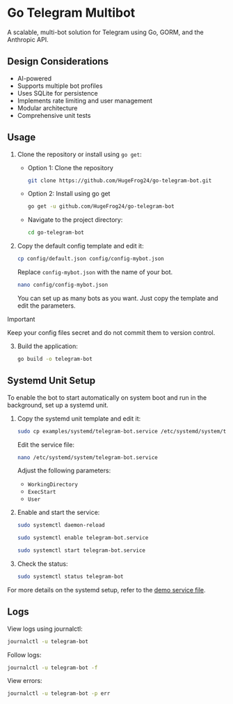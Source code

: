 # Go Telegram Multibot

A scalable, multi-bot solution for Telegram using Go, GORM, and the Anthropic API.

## Design Considerations
- AI-powered
- Supports multiple bot profiles
- Uses SQLite for persistence
- Implements rate limiting and user management
- Modular architecture
- Comprehensive unit tests

## Usage

1. Clone the repository or install using `go get`:
   - Option 1: Clone the repository
        ```bash
        git clone https://github.com/HugeFrog24/go-telegram-bot.git
        ```
   
   - Option 2: Install using go get
        ```bash
        go get -u github.com/HugeFrog24/go-telegram-bot
        ```

   - Navigate to the project directory:
        ```bash
        cd go-telegram-bot
        ```

2. Copy the default config template and edit it:
   ```bash
   cp config/default.json config/config-mybot.json
   ```

   Replace `config-mybot.json` with the name of your bot.

   ```bash
   nano config/config-mybot.json
   ```

   You can set up as many bots as you want. Just copy the template and edit the parameters.

> [!IMPORTANT]  
> Keep your config files secret and do not commit them to version control.

3. Build the application:
   ```bash
   go build -o telegram-bot
   ```

## Systemd Unit Setup

To enable the bot to start automatically on system boot and run in the background, set up a systemd unit.

1. Copy the systemd unit template and edit it:

   ```bash
   sudo cp examples/systemd/telegram-bot.service /etc/systemd/system/telegram-bot.service
   ```

   Edit the service file:
   ```bash
   nano /etc/systemd/system/telegram-bot.service
   ```

   Adjust the following parameters:
   - `WorkingDirectory`
   - `ExecStart`
   - `User`

3. Enable and start the service:

   ```bash
   sudo systemctl daemon-reload
   ```

   ```bash
   sudo systemctl enable telegram-bot.service
   ```

   ```bash
   sudo systemctl start telegram-bot.service
   ```

4. Check the status:

   ```bash
   sudo systemctl status telegram-bot
   ```

For more details on the systemd setup, refer to the [demo service file](examples/systemd/telegram-bot.service).

## Logs

View logs using journalctl:

```bash
journalctl -u telegram-bot
```

Follow logs:
```bash
journalctl -u telegram-bot -f
```

View errors:
```bash
journalctl -u telegram-bot -p err
```
